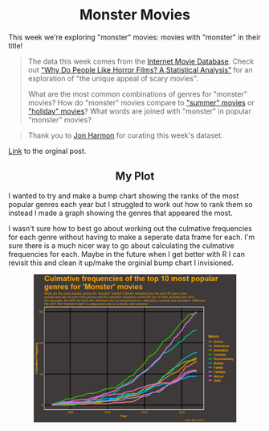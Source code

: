 <h1 align="center"> Monster Movies </h1>


This week we're exploring "monster" movies: movies with "monster" in their title!

> The data this week comes from the [Internet Movie Database](https://developer.imdb.com/non-commercial-datasets/). Check out ["Why Do People Like Horror Films? A Statistical Analysis"](https://www.statsignificant.com/p/why-do-people-like-horror-films-a) for an exploration of "the unique appeal of scary movies".
>
>What are the most common combinations of genres for "monster" movies? How do "monster" movies compare to ["summer" movies](https://github.com/rfordatascience/tidytuesday/blob/master/data/2024/2024-07-30/readme.md) or ["holiday" movies](https://github.com/rfordatascience/tidytuesday/blob/master/data/2023/2023-12-12/readme.md)? What words are joined with "monster" in popular "monster" movies?

>Thank you to [Jon Harmon](https://github.com/jonthegeek) for curating this week's dataset.

[Link](https://github.com/rfordatascience/tidytuesday/blob/master/data/2024/2024-10-29/readme.md) to the orginal post.

<h2 align="center"> My Plot </h2>

I wanted to try and make a bump chart showing the ranks of the most popular genres each year but I struggled to work out how to rank them so instead I made a graph showing the genres that appeared the most.

I wasn't sure how to best go about working out the culmative frequencies for each genre without having to make a seperate data frame for each. I'm sure there is a much nicer way to go about calculating the culmative frequencies for each. Maybe in the future when I get better with R I can revisit this and clean it up/make the orginial bump chart I invisioned.

<p align="center">
  <img src="/TidyTuesday/2024/2024-10-29_Monster_Movies/monstermovies_plot.png" width="80%">
</p>
